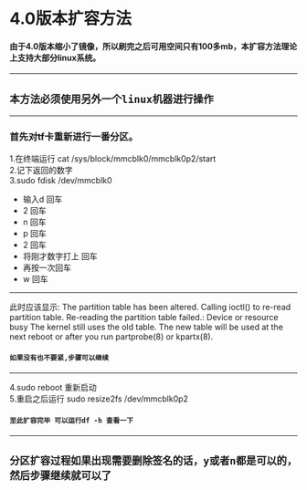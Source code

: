 # 4.0版本扩容方法

#### 由于4.0版本缩小了镜像，所以刷完之后可用空间只有100多mb，本扩容方法理论上支持大部分linux系统。<br>
_______
## `本方法必须使用另外一个linux机器进行操作`
______
### 首先对tf卡重新进行一番分区。<br>
1.在终端运行 cat /sys/block/mmcblk0/mmcblk0p2/start<br>
2.记下返回的数字<br>
3.sudo fdisk /dev/mmcblk0<br>
* 输入d 回车<br>
* 2 回车<br>
* n 回车<br>
* p 回车<br>
* 2 回车<br>
* 将刚才数字打上 回车<br>
* 再按一次回车<br>
* w 回车<br>
_____
此时应该显示:
The partition table has been altered.
Calling ioctl() to re-read partition table.
Re-reading the partition table failed.: Device or resource busy
The kernel still uses the old table. The new table will be used at the next reboot or after you run partprobe(8) or kpartx(8).<br>
#### `如果没有也不要紧,步骤可以继续`<br>
_______
4.sudo reboot 重新启动<br>
5.重启之后运行 sudo resize2fs /dev/mmcblk0p2<br>
#### `至此扩容完毕 可以运行df -h 查看一下`
_____
## `分区扩容过程如果出现需要删除签名的话，y或者n都是可以的，然后步骤继续就可以了`
